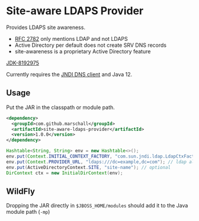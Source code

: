 Site-aware LDAPS Provider
=========================

Provides LDAPS site awareness.

 * [RFC 2782](https://tools.ietf.org/html/rfc2782) only mentions LDAP and not LDAPS
 * Active Directory per default does not create SRV DNS records
 * site-awareness is a proprietary Active Directory feature

[JDK-8192975](https://bugs.openjdk.java.net/browse/JDK-8192975)

Currently requires the [JNDI DNS client](https://docs.oracle.com/javase/8/docs/technotes/guides/jndi/jndi-dns.html) and Java 12.

Usage
-----

Put the JAR in the classpath or module path.


```xml
<dependency>
  <groupId>com.github.marschall</groupId>
  <artifactId>site-aware-ldaps-provider</artifactId>
  <version>1.0.0</version>
</dependency>
```

```java
Hashtable<String, String> env = new Hashtable<>();
env.put(Context.INITIAL_CONTEXT_FACTORY, "com.sun.jndi.ldap.LdapCtxFactory");
env.put(Context.PROVIDER_URL, "ldaps:///dc=example,dc=com"); // ldap also supported
env.put(ActiveDirectoryContext.SITE, "site-name"); // optional
DirContext ctx = new InitialDirContext(env);
```

WildFly
-------

Dropping the JAR directly in `$JBOSS_HOME/modules` should add it to the Java module path (`-mp`)
